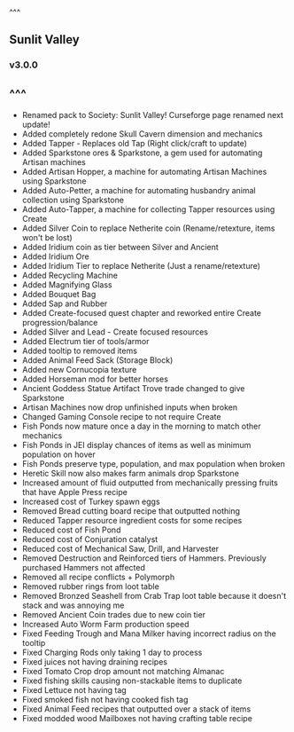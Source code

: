 ^^^
## Sunlit Valley
### v3.0.0
^^^
--- 
- Renamed pack to Society: Sunlit Valley! Curseforge page renamed next update!
- Added completely redone Skull Cavern dimension and mechanics
- Added Tapper - Replaces old Tap (Right click/craft to update)
- Added Sparkstone ores & Sparkstone, a gem used for automating Artisan machines
- Added Artisan Hopper, a machine for automating Artisan Machines using Sparkstone
- Added Auto-Petter, a machine for automating husbandry animal collection using Sparkstone
- Added Auto-Tapper, a machine for collecting Tapper resources using Create
- Added Silver Coin to replace Netherite coin (Rename/retexture, items won't be lost)
- Added Iridium coin as tier between Silver and Ancient 
- Added Iridium Ore
- Added Iridium Tier to replace Netherite (Just a rename/retexture)
- Added Recycling Machine
- Added Magnifying Glass
- Added Bouquet Bag
- Added Sap and Rubber
- Added Create-focused quest chapter and reworked entire Create progression/balance
- Added Silver and Lead - Create focused resources
- Added Electrum tier of tools/armor 
- Added tooltip to removed items
- Added Animal Feed Sack (Storage Block)
- Added new Cornucopia texture
- Added Horseman mod for better horses 
- Ancient Goddess Statue Artifact Trove trade changed to give Sparkstone
- Artisan Machines now drop unfinished inputs when broken
- Changed Gaming Console recipe to not require Create
- Fish Ponds now mature once a day in the morning to match other mechanics
- Fish Ponds in JEI display chances of items as well as minimum population on hover
- Fish Ponds preserve type, population, and max population when broken
- Heretic Skill now also makes farm animals drop Sparkstone
- Increased amount of fluid outputted from mechanically pressing fruits that have Apple Press recipe
- Increased cost of Turkey spawn eggs
- Removed Bread cutting board recipe that outputted nothing
- Reduced Tapper resource ingredient costs for some recipes
- Reduced cost of Fish Pond
- Reduced cost of Conjuration catalyst
- Reduced cost of Mechanical Saw, Drill, and Harvester 
- Removed Destruction and Reinforced tiers of Hammers. Previously purchased Hammers not affected
- Removed all recipe conflicts + Polymorph
- Removed rubber rings from loot table
- Removed Bronzed Seashell from Crab Trap loot table because it doesn't stack and was annoying me
- Removed Ancient Coin trades due to new coin tier
- Increased Auto Worm Farm production speed
- Fixed Feeding Trough and Mana Milker having incorrect radius on the tooltip
- Fixed Charging Rods only taking 1 day to process
- Fixed juices not having draining recipes
- Fixed Tomato Crop drop amount not matching Almanac
- Fixed fishing skills causing non-stackable items to duplicate
- Fixed Lettuce not having tag
- Fixed smoked fish not having cooked fish tag
- Fixed Animal Feed recipes that outputted over a stack of items
- Fixed modded wood Mailboxes not having crafting table recipe
